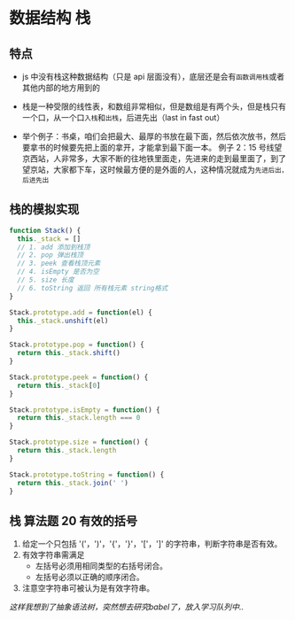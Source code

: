 # 数据结构 栈

## 特点

- js 中没有栈这种数据结构（只是 api 层面没有），底层还是会有`函数调用栈`或者其他内部的地方用到的
- 栈是一种受限的线性表，和数组非常相似，但是数组是有两个头，但是栈只有一个口，从一个口`入栈`和`出栈`，后进先出（last in fast out）

- 举个例子：书桌，咱们会把最大、最厚的书放在最下面，然后依次放书，然后要拿书的时候要先把上面的拿开，才能拿到最下面一本。
  例子 2：15 号线望京西站，人非常多，大家不断的往地铁里面走，先进来的走到最里面了，到了望京站，大家都下车，这时候最方便的是外面的人，这种情况就成为`先进后出，后进先出`

## 栈的模拟实现

```js
function Stack() {
  this._stack = []
  // 1. add 添加到栈顶
  // 2. pop 弹出栈顶
  // 3. peek 查看栈顶元素
  // 4. isEmpty 是否为空
  // 5. size 长度
  // 6. toString 返回 所有栈元素 string格式
}

Stack.prototype.add = function(el) {
  this._stack.unshift(el)
}

Stack.prototype.pop = function() {
  return this._stack.shift()
}

Stack.prototype.peek = function() {
  return this._stack[0]
}

Stack.prototype.isEmpty = function() {
  return this._stack.length === 0
}

Stack.prototype.size = function() {
  return this._stack.length
}

Stack.prototype.toString = function() {
  return this._stack.join(' ')
}
```

## 栈 算法题 20 有效的括号

1. 给定一个只包括 '('，')'，'{'，'}'，'['，']' 的字符串，判断字符串是否有效。
2. 有效字符串需满足
   - 左括号必须用相同类型的右括号闭合。
   - 左括号必须以正确的顺序闭合。  
3. 注意空字符串可被认为是有效字符串。


*这样我想到了抽象语法树，突然想去研究babel了，放入学习队列中..*
